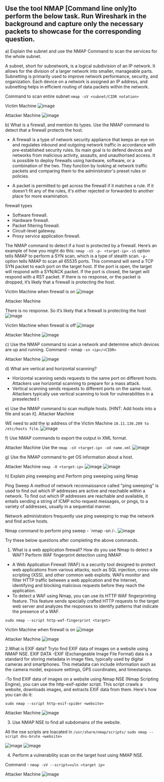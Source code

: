 ## Use the tool NMAP [Command line only]to perform the below task. Run Wireshark in the background and capture only the necessary packets to showcase for the corresponding question.

a) Explain the subnet and use the NMAP Command to scan the services for the whole subnet.

A subnet, short for subnetwork, is a logical subdivision of an IP network. It allows for the division of a larger network into smaller, manageable parts. Subnetting is primarily used to improve network performance, security, and organization. Each device on a network is assigned an IP address, and subnetting helps in efficient routing of data packets within the network.

Command to scan entire subnet `nmap -sV <subnet/CIDR notation>`

Victim Machine
![image](https://github.com/Nifalnasar/Cyber-Security-Lab/assets/141356053/01c9874a-4811-4c35-a75e-6cb9d0109de5)

Attacker Machine
![image](https://github.com/Nifalnasar/Cyber-Security-Lab/assets/141356053/421dd0c5-c928-4193-9bf2-48d9d1978a10)

b) What is a firewall, and mention its types. Use the NMAP command to detect that a firewall protects the host.
* A firewall is a type of network security appliance that keeps an eye on and regulates inbound and outgoing network traffic in accordance with pre-established security rules. Its main goal is to defend devices and networks from malicious activity, assaults, and unauthorised access. It is possible to deploy firewalls using hardware, software, or a combination of the two. They function by looking at network traffic packets and comparing them to the administrator's preset rules or policies.

* A packet is permitted to get across the firewall if it matches a rule. If it doesn't fit any of the rules, it's either rejected or forwarded to another place for more examination.

firewall types
* Software firewall.
* Hardware firewall.
* Packet filtering firewall.
* Circuit-level gateway.
* Proxy service application firewall.

The NMAP command to detect if a host is protected by a firewall. Here’s an example of how you might do this:
`nmap -sS -p- <target-ip>`
`-sS` option tells NMAP to perform a SYN scan, which is a type of stealth scan. `-p-` option tells NMAP to scan all 65535 ports. This command will send a TCP SYN packet to each port on the target host. If the port is open, the target will respond with a SYN/ACK packet. If the port is closed, the target will respond with a RST packet. If there is no response, or the packet is dropped, it’s likely that a firewall is protecting the host.

Victim Machine when firewall is on
![image](https://github.com/Nifalnasar/Cyber-Security-Lab/assets/141356053/ce91ef9f-0668-41c8-bd66-6b46cf10fb5b)

Attacker Machine

There is no response. So it’s likely that a firewall is protecting the host
![image](https://github.com/Nifalnasar/Cyber-Security-Lab/assets/141356053/d1bd4a76-61d6-4113-a335-fe1c57a861f3)

Victim Machine when firewall is off
![image](https://github.com/Nifalnasar/Cyber-Security-Lab/assets/141356053/80e750bc-ff56-4102-84b3-67bd4a1b2028)

Attacker Machine
![image](https://github.com/Nifalnasar/Cyber-Security-Lab/assets/141356053/7c1c1426-d69b-40f0-afb6-fce5840df5fa)

c) Use the NMAP command to scan a network and determine which devices are up and running.
Command - nmap `-sn <ip>/<CIDR>`

Attacker Machine 
![image](https://github.com/Nifalnasar/Cyber-Security-Lab/assets/141356053/87cec6fc-d16d-4935-b944-40e0cf5395d7)

d) What are vertical and horizontal scanning?
* Horizontal scanning  sends requests to the same port on different hosts. Attackers use horizontal scanning to prepare for a mass attack.
* Vertical scanning sends requests to different ports on the same host. Attackers typically use vertical scanning to look for vulnerabilities in a preselected t

e) Use the NMAP command to scan multiple hosts. [HINT: Add hosts into a file and scan it].
Attacker Machine

WE need to add the ip address of the Victim Machine `10.11.130.209 to /etc/hosts file`.
![image](https://github.com/Nifalnasar/Cyber-Security-Lab/assets/141356053/18744b47-d4ce-4674-bd54-893b76dbdae7)

f) Use NMAP commands to export the output in XML format.

Attacker Machine
Use the `nmap -sV <target-ip> -oX name.xml`
![image](https://github.com/Nifalnasar/Cyber-Security-Lab/assets/141356053/5c96a154-0bd7-4681-a2f2-5e3df2496077)

g) Use the NMAP command to get OS information about a host.

Attacker Machine
`nmap -O <target-ip>`
![image](https://github.com/Nifalnasar/Cyber-Security-Lab/assets/141356053/6e5df216-da33-4ab6-8109-49e441b7e5fe)
![image](https://github.com/Nifalnasar/Cyber-Security-Lab/assets/141356053/1f2d3cac-97e0-44da-b116-ad321e7a9baf)

h) Explain ping sweeping and Perform ping sweeping using Nmap

Ping Sweep
A method of network reconnaissance called "ping sweeping" is used to find out which IP addresses are active and reachable within a network. To find out which IP addresses are reachable and available, it entails sending a string of ICMP echo request messages, or pings, to a variety of addresses, usually in a sequential manner.

Network administrators frequently use ping sweeping to map the network and find active hosts.

Nmap command to perform ping sweep - `nmap -sn <network address>/<CIDR>-.
![image](https://github.com/Nifalnasar/Cyber-Security-Lab/assets/141356053/52ed01d6-48a2-43b6-b298-9aabaa20a3e1)

Try these below questions after completing the above commands.

1. What is a web application firewall? How do you use Nmap to detect a WAF? Perform WAF fingerprint detection using NMAP.

* A Web Application Firewall (WAF) is a security tool designed to protect web applications from various attacks, such as SQL injection, cross-site scripting (XSS), and other common web exploits. WAFs monitor and filter HTTP traffic between a web application and the Internet, identifying and blocking malicious requests before they reach the application.
* To detect a WAF using Nmap, you can use its HTTP WAF fingerprinting feature. This feature sends specially crafted HTTP requests to the target web server and analyzes the responses to identify patterns that indicate the presence of a WAF.

`sudo nmap --script http-waf-fingerprint <target>`

Victim Machine when firewall is on
![image](https://github.com/Nifalnasar/Cyber-Security-Lab/assets/141356053/22d8d4a2-9cf6-448f-a170-0b5a649b2e55)

Attacker Machine
![image](https://github.com/Nifalnasar/Cyber-Security-Lab/assets/141356053/84538770-d09a-4edc-a30e-00ca45de9c93)

2.What is EXIF data? Tryto find EXIF data of images on a website using NMAP NSE.
EXIF DATA
-EXIF (Exchangeable Image File Format) data is a standard for storing metadata in image files, typically used by digital cameras and smartphones. This metadata can include information such as the camera model, exposure settings, GPS coordinates, and timestamps.

-To find EXIF data of images on a website using Nmap NSE (Nmap Scripting Engine), you can use the http-exif-spider script. This script crawls a website, downloads images, and extracts EXIF data from them. Here's how you can do it:

`sudo nmap --script http-exif-spider <website>`

Attacker Machine
![image](https://github.com/Nifalnasar/Cyber-Security-Lab/assets/141356053/e8345d66-c81a-460a-8399-f49595a16c26)

3. Use NMAP NSE to find all subdomains of the website.

All the nse scripts are loacated in `/usr/share/nmap/scripts/`
`sudo nmap --script dns-brute <website>`

![image](https://github.com/Nifalnasar/Cyber-Security-Lab/assets/141356053/e1c48d02-09dc-45bf-a0ef-348020fc99d5)
![image](https://github.com/Nifalnasar/Cyber-Security-Lab/assets/141356053/2e0a4a79-d4a9-4ee2-baff-4275efa19d5a)

4. Perform a vulnerability scan on the target host using NMAP NSE.

Command - `nmap -sV --script=vuln <target ip>`

Attacker Machine
![image](https://github.com/KVNuhman/cybersecurity-tools/assets/46161259/76d93208-e489-4822-addb-58aaf5266d01)

